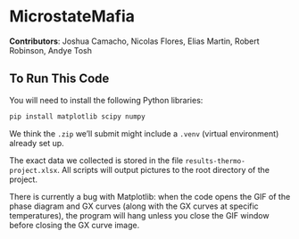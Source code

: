 # MicrostateMafia

**Contributors**: Joshua Camacho, Nicolas Flores, Elias Martin, Robert Robinson, Andye Tosh

## To Run This Code

You will need to install the following Python libraries:

```bash
pip install matplotlib scipy numpy
```

We think the `.zip` we’ll submit might include a `.venv` (virtual environment) already set up. 

The exact data we collected is stored in the file `results-thermo-project.xlsx`. All scripts will output pictures to the root directory of the project.

There is currently a bug with Matplotlib: when the code opens the GIF of the phase diagram and GX curves (along with the GX curves at specific temperatures), the program will hang unless you close the GIF window before closing the GX curve image. 
